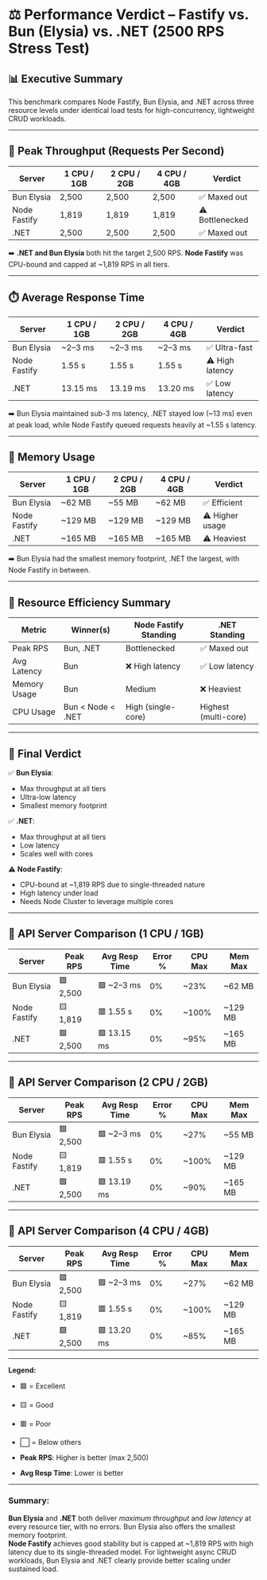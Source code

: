 # ⚖️ Performance Verdict – Fastify vs. Bun (Elysia) vs. .NET (2500 RPS Stress Test)

## 📊 Executive Summary

This benchmark compares Node Fastify, Bun Elysia, and .NET across three resource levels under identical load tests for high-concurrency, lightweight CRUD workloads.

---

## 🚀 Peak Throughput (Requests Per Second)

| Server        | 1 CPU / 1GB | 2 CPU / 2GB | 4 CPU / 4GB | Verdict      |
|---------------|-------------|-------------|-------------|--------------|
| Bun Elysia    | 2,500       | 2,500       | 2,500       | ✅ Maxed out  |
| Node Fastify  | 1,819       | 1,819       | 1,819       | ⚠️ Bottlenecked |
| .NET          | 2,500       | 2,500       | 2,500       | ✅ Maxed out  |

➡️ **.NET and Bun Elysia** both hit the target 2,500 RPS. **Node Fastify** was CPU-bound and capped at ~1,819 RPS in all tiers.

---

## ⏱️ Average Response Time

| Server        | 1 CPU / 1GB | 2 CPU / 2GB | 4 CPU / 4GB | Verdict        |
|---------------|-------------|-------------|-------------|----------------|
| Bun Elysia    | ~2–3 ms     | ~2–3 ms     | ~2–3 ms     | ✅ Ultra-fast   |
| Node Fastify  | 1.55 s      | 1.55 s      | 1.55 s      | ⚠️ High latency |
| .NET          | 13.15 ms    | 13.19 ms    | 13.20 ms    | ✅ Low latency  |

➡️ Bun Elysia maintained sub-3 ms latency, .NET stayed low (~13 ms) even at peak load, while Node Fastify queued requests heavily at ~1.55 s latency.

---

## 💾 Memory Usage

| Server        | 1 CPU / 1GB | 2 CPU / 2GB | 4 CPU / 4GB | Verdict        |
|---------------|-------------|-------------|-------------|----------------|
| Bun Elysia    | ~62 MB      | ~55 MB      | ~62 MB      | ✅ Efficient    |
| Node Fastify  | ~129 MB     | ~129 MB     | ~129 MB     | ⚠️ Higher usage |
| .NET          | ~165 MB     | ~165 MB     | ~165 MB     | ⚠️ Heaviest     |

➡️ Bun Elysia had the smallest memory footprint, .NET the largest, with Node Fastify in between.

---

## 🧮 Resource Efficiency Summary

| Metric        | Winner(s)       | Node Fastify Standing | .NET Standing        |
|---------------|-----------------|-----------------------|----------------------|
| Peak RPS      | Bun, .NET       | Bottlenecked          | ✅ Maxed out          |
| Avg Latency   | Bun              | ❌ High latency       | ✅ Low latency        |
| Memory Usage  | Bun              | Medium                | ❌ Heaviest           |
| CPU Usage     | Bun < Node < .NET| High (single-core)    | Highest (multi-core) |

---

## 🧾 Final Verdict

✅ **Bun Elysia**:
- Max throughput at all tiers
- Ultra-low latency
- Smallest memory footprint

✅ **.NET**:
- Max throughput at all tiers
- Low latency
- Scales well with cores

⚠️ **Node Fastify**:
- CPU-bound at ~1,819 RPS due to single-threaded nature
- High latency under load
- Needs Node Cluster to leverage multiple cores

---

## 🚦 API Server Comparison (1 CPU / 1GB)

| Server        | Peak RPS     | Avg Resp Time | Error % | CPU Max | Mem Max  |
|---------------|--------------|---------------|---------|---------|----------|
| Bun Elysia    | 🟩 2,500     | 🟩 ~2–3 ms    | 0%      | ~23%    | ~62 MB   |
| Node Fastify  | 🟨 1,819     | 🟥 1.55 s     | 0%      | ~100%   | ~129 MB  |
| .NET          | 🟩 2,500     | 🟩 13.15 ms   | 0%      | ~95%    | ~165 MB  |

---

## 🚦 API Server Comparison (2 CPU / 2GB)

| Server        | Peak RPS     | Avg Resp Time | Error % | CPU Max | Mem Max  |
|---------------|--------------|---------------|---------|---------|----------|
| Bun Elysia    | 🟩 2,500     | 🟩 ~2–3 ms    | 0%      | ~27%    | ~55 MB   |
| Node Fastify  | 🟨 1,819     | 🟥 1.55 s     | 0%      | ~100%   | ~129 MB  |
| .NET          | 🟩 2,500     | 🟩 13.19 ms   | 0%      | ~90%    | ~165 MB  |

---

## 🚦 API Server Comparison (4 CPU / 4GB)

| Server        | Peak RPS     | Avg Resp Time | Error % | CPU Max | Mem Max  |
|---------------|--------------|---------------|---------|---------|----------|
| Bun Elysia    | 🟩 2,500     | 🟩 ~2–3 ms    | 0%      | ~27%    | ~62 MB   |
| Node Fastify  | 🟨 1,819     | 🟥 1.55 s     | 0%      | ~100%   | ~129 MB  |
| .NET          | 🟩 2,500     | 🟩 13.20 ms   | 0%      | ~85%    | ~165 MB  |

---

**Legend:**
- 🟩 = Excellent
- 🟨 = Good
- 🟥 = Poor
- ⬜ = Below others

- **Peak RPS**: Higher is better (max 2,500)
- **Avg Resp Time**: Lower is better

---

### **Summary:**
**Bun Elysia** and **.NET** both deliver *maximum throughput* and *low latency* at every resource tier, with no errors. Bun Elysia also offers the smallest memory footprint.  
**Node Fastify** achieves good stability but is capped at ~1,819 RPS with high latency due to its single-threaded model. For lightweight async CRUD workloads, Bun Elysia and .NET clearly provide better scaling under sustained load.

